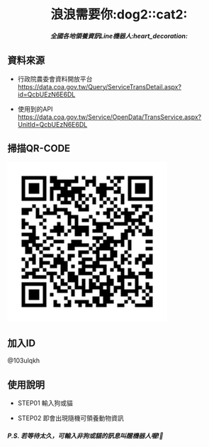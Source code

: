 
<h1 align=center>浪浪需要你:dog2::cat2:
<h5 align=center>全國各地領養資訊Line機器人:heart_decoration:


<h2>資料來源</h2>

* 行政院農委會資料開放平台 https://data.coa.gov.tw/Query/ServiceTransDetail.aspx?id=QcbUEzN6E6DL

* 使用到的API https://data.coa.gov.tw/Service/OpenData/TransService.aspx?UnitId=QcbUEzN6E6DL



## 掃描QR-CODE
![avatar](https://github.com/tsaichia/node-line-TsaiChia/blob/master/103ulqkh.png?raw=true)

## 加入ID
@103ulqkh 

## 使用說明

* STEP01 輸入狗或貓

* STEP02 即會出現隨機可領養動物資訊

##### P.S. 若等待太久，可輸入非狗或貓的訊息叫醒機器人喔!:grimacing:
